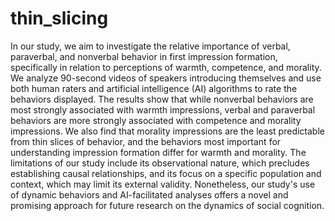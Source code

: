 # thin_slicing

In our study, we aim to investigate the relative importance of verbal, paraverbal, and nonverbal behavior in first impression formation, specifically in relation to perceptions of warmth, competence, and morality. We analyze 90-second videos of speakers introducing themselves and use both human raters and artificial intelligence (AI) algorithms to rate the behaviors displayed. The results show that while nonverbal behaviors are most strongly associated with warmth impressions, verbal and paraverbal behaviors are more strongly associated with competence and morality impressions. We also find that morality impressions are the least predictable from thin slices of behavior, and the behaviors most important for understanding impression formation differ for warmth and morality. The limitations of our study include its observational nature, which precludes establishing causal relationships, and its focus on a specific population and context, which may limit its external validity. Nonetheless, our study's use of dynamic behaviors and AI-facilitated analyses offers a novel and promising approach for future research on the dynamics of social cognition.
